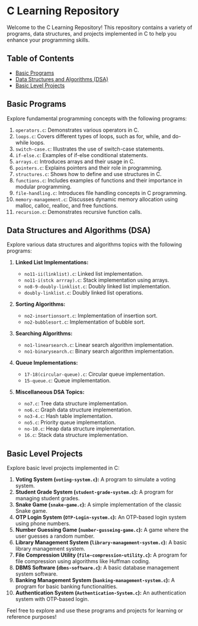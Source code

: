 # C Learning Repository

Welcome to the C Learning Repository! This repository contains a variety of programs, data structures, and projects implemented in C to help you enhance your programming skills.

## Table of Contents

- [Basic Programs](#basic-programs)
- [Data Structures and Algorithms (DSA)](#data-structures-and-algorithms-dsa)
- [Basic Level Projects](#basic-level-projects)

## Basic Programs

Explore fundamental programming concepts with the following programs:

1. `operators.c`: Demonstrates various operators in C.
2. `loops.c`: Covers different types of loops, such as for, while, and do-while loops.
3. `switch-case.c`: Illustrates the use of switch-case statements.
4. `if-else.c`: Examples of if-else conditional statements.
5. `arrays.c`: Introduces arrays and their usage in C.
6. `pointers.c`: Explains pointers and their role in programming.
7. `structures.c`: Shows how to define and use structures in C.
8. `functions.c`: Includes examples of functions and their importance in modular programming.
9. `file-handling.c`: Introduces file handling concepts in C programming.
10. `memory-management.c`: Discusses dynamic memory allocation using malloc, calloc, realloc, and free functions.
11. `recursion.c`: Demonstrates recursive function calls.

## Data Structures and Algorithms (DSA)

Explore various data structures and algorithms topics with the following programs:

1. **Linked List Implementations:**
   - `no11-ii(linklist).c`: Linked list implementation.
   - `no11-i(stck arrray).c`: Stack implementation using arrays.
   - `no8-9-doubly-linklist.c`: Doubly linked list implementation.
   - `doubly-linklist.c`: Doubly linked list operations.

2. **Sorting Algorithms:**
   - `no2-insertionsort.c`: Implementation of insertion sort.
   - `no2-bubblesort.c`: Implementation of bubble sort.

3. **Searching Algorithms:**
   - `no1-linearsearch.c`: Linear search algorithm implementation.
   - `no1-binarysearch.c`: Binary search algorithm implementation.

4. **Queue Implementations:**
   - `17-18(circular-queue).c`: Circular queue implementation.
   - `15-queue.c`: Queue implementation.

5. **Miscellaneous DSA Topics:**
   - `no7.c`: Tree data structure implementation.
   - `no6.c`: Graph data structure implementation.
   - `no3-4.c`: Hash table implementation.
   - `no5.c`: Priority queue implementation.
   - `no-10.c`: Heap data structure implementation.
   - `16.c`: Stack data structure implementation.

## Basic Level Projects

Explore basic level projects implemented in C:
1. **Voting System (`voting-system.c`):** A program to simulate a voting system.
2. **Student Grade System (`student-grade-system.c`):** A program for managing student grades.
3. **Snake Game (`snake-game.c`):** A simple implementation of the classic Snake game.
4. **OTP Login System (`OTP-Login-system.c`):** An OTP-based login system using phone numbers.
5. **Number Guessing Game (`number-gusseing-game.c`):** A game where the user guesses a random number.
6. **Library Management System (`library-management-system.c`):** A basic library management system.
7. **File Compression Utility (`file-compression-utility.c`):** A program for file compression using algorithms like Huffman coding.
8. **DBMS Software (`dbms-software.c`):** A basic database management system software.
9. **Banking Management System (`banking-management-system.c`):** A program for basic banking functionalities.
10. **Authentication System (`Authentication-System.c`):** An authentication system with OTP-based login.

Feel free to explore and use these programs and projects for learning or reference purposes!
